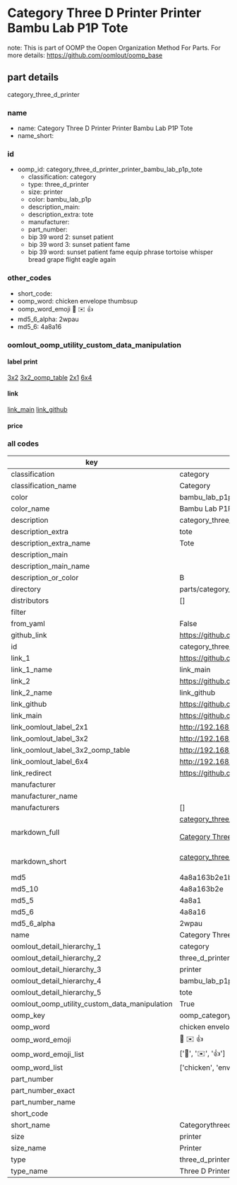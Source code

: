 # Category Three D Printer Printer Bambu Lab P1P Tote  

note: This is part of OOMP the Oopen Organization Method For Parts. For more details: https://github.com/oomlout/oomp_base

##  part details
  



category_three_d_printer



### name
* name: Category Three D Printer Printer Bambu Lab P1P Tote
* name_short: 
### id
* oomp_id: category_three_d_printer_printer_bambu_lab_p1p_tote
  * classification: category
  * type: three_d_printer
  * size: printer
  * color: bambu_lab_p1p
  * description_main: 
  * description_extra: tote
  * manufacturer: 
  * part_number: 
  * bip 39 word 2: sunset patient
  * bip 39 word 3: sunset patient fame
  * bip 39 word: sunset patient fame equip phrase tortoise whisper bread grape flight eagle again

### other_codes
* short_code: 
* oomp_word: chicken envelope thumbsup
* oomp_word_emoji :chicken: :envelope: :thumbsup:
* md5_6_alpha: 2wpau
* md5_6: 4a8a16






### oomlout_oomp_utility_custom_data_manipulation
#### label print
[3x2](http://192.168.1.245:1112/?label=oomp%202wpau)
[3x2_oomp_table](http://192.168.1.108:1112/?label=oomp%202wpau)
[2x1](http://192.168.1.242:1112/?label=oomp%202wpau)
[6x4](http://192.168.1.55:1112/?label=oomp%202wpau)    

#### link

[link_main](https://github.com/oomlout/oomlout_oomp_version_1_messy/tree/main/parts/category_three_d_printer_printer_bambu_lab_p1p_tote) [link_github](https://github.com/oomlout/oomlout_oomp_version_1_messy/tree/main/parts/category_three_d_printer_printer_bambu_lab_p1p_tote)                             

#### price







### all codes 
| key | value |  
| --- | --- |  
| classification | category |  
| classification_name | Category |  
| color | bambu_lab_p1p |  
| color_name | Bambu Lab P1P |  
| description | category_three_d_printer |  
| description_extra | tote |  
| description_extra_name | Tote |  
| description_main |  |  
| description_main_name |  |  
| description_or_color | B  |  
| directory | parts/category_three_d_printer_printer_bambu_lab_p1p_tote |  
| distributors | [] |  
| filter |  |  
| from_yaml | False |  
| github_link | https://github.com/oomlout/oomlout_oomp_part_src/tree/main/parts/category_three_d_printer_printer_bambu_lab_p1p_tote |  
| id | category_three_d_printer_printer_bambu_lab_p1p_tote |  
| link_1 | https://github.com/oomlout/oomlout_oomp_version_1_messy/tree/main/parts/category_three_d_printer_printer_bambu_lab_p1p_tote |  
| link_1_name | link_main |  
| link_2 | https://github.com/oomlout/oomlout_oomp_version_1_messy/tree/main/parts/category_three_d_printer_printer_bambu_lab_p1p_tote |  
| link_2_name | link_github |  
| link_github | https://github.com/oomlout/oomlout_oomp_version_1_messy/tree/main/parts/category_three_d_printer_printer_bambu_lab_p1p_tote |  
| link_main | https://github.com/oomlout/oomlout_oomp_version_1_messy/tree/main/parts/category_three_d_printer_printer_bambu_lab_p1p_tote |  
| link_oomlout_label_2x1 | http://192.168.1.242:1112/?label=oomp%202wpau |  
| link_oomlout_label_3x2 | http://192.168.1.245:1112/?label=oomp%202wpau |  
| link_oomlout_label_3x2_oomp_table | http://192.168.1.108:1112/?label=oomp%202wpau |  
| link_oomlout_label_6x4 | http://192.168.1.55:1112/?label=oomp%202wpau |  
| link_redirect | https://github.com/oomlout/oomlout_oomp_version_1_messy/tree/main/parts/category_three_d_printer_printer_bambu_lab_p1p_tote |  
| manufacturer |  |  
| manufacturer_name |  |  
| manufacturers | [] |  
| markdown_full | [category_three_d_printer_printer_bambu_lab_p1p_tote](none)<br>[](none)<br>[Category Three D Printer Printer Bambu Lab P1P Tote](none)<br><br> |  
| markdown_short | [category_three_d_printer_printer_bambu_lab_p1p_tote](none)<br><br> |  
| md5 | 4a8a163b2e1b7f539651e4c2a4e846cc |  
| md5_10 | 4a8a163b2e |  
| md5_5 | 4a8a1 |  
| md5_6 | 4a8a16 |  
| md5_6_alpha | 2wpau |  
| name | Category Three D Printer Printer Bambu Lab P1P Tote |  
| oomlout_detail_hierarchy_1 | category |  
| oomlout_detail_hierarchy_2 | three_d_printer |  
| oomlout_detail_hierarchy_3 | printer |  
| oomlout_detail_hierarchy_4 | bambu_lab_p1p |  
| oomlout_detail_hierarchy_5 | tote |  
| oomlout_oomp_utility_custom_data_manipulation | True |  
| oomp_key | oomp_category_three_d_printer_printer_bambu_lab_p1p_tote |  
| oomp_word | chicken envelope thumbsup |  
| oomp_word_emoji | :chicken: :envelope: :thumbsup: |  
| oomp_word_emoji_list | [':chicken:', ':envelope:', ':thumbsup:'] |  
| oomp_word_list | ['chicken', 'envelope', 'thumbsup'] |  
| part_number |  |  
| part_number_exact |  |  
| part_number_name |  |  
| short_code |  |  
| short_name | Categorythreedprinter |  
| size | printer |  
| size_name | Printer |  
| type | three_d_printer |  
| type_name | Three D Printer |  
